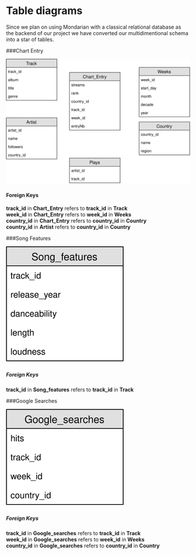 # Table diagrams


Since we plan on using Mondarian with a classical relational database as the backend of our project we have converted our multidimentional schema into a star of tables.

###Chart Entry

![Chart Entry](../figures/ER1.svg)

#### Foreign Keys
**track_id** in **Chart_Entry** refers to **track_id** in **Track**  
**week_id** in **Chart_Entry** refers to **week_id** in **Weeks**  
**country_id** in **Chart_Entry** refers to **country_id** in **Country**  
**country_id** in **Artist** refers to **country_id** in **Country**  


###Song Features

![Song Features](../figures/ER2.svg)

##### Foreign Keys
**track_id** in **Song_features** refers to **track_id** in **Track**

###Google Searches

![Google Searches](../figures/ER3.svg)

##### Foreign Keys
**track_id** in **Google_searches** refers to **track_id** in **Track**  
**week_id** in **Google_searches** refers to **week_id** in **Weeks**  
**country_id** in **Google_searches** refers to **country_id** in **Country**  

